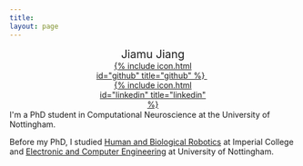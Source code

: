 ```yaml
---
title: 
layout: page
---
```


<div style="margin: auto; width: 40%">  
  <p style="text-align:center; margin-top:5%; margin-bottom:0%; font-size: 140%;">
    Jiamu Jiang

  </p>
  <p style="text-align:center; margin:0%;">
    <a href="https://github.com/jiajia-404">
      {% include icon.html id="github" title="github" %}
    </a>
    &nbsp;
    <a href="https://www.linkedin.com/in/jiamu-j-6b107516a">
      {% include icon.html id="linkedin" title="linkedin" %}
    </a>
  </p>
</div>
<br style="line-height:10%;">
I'm a PhD student in Computational Neuroscience at the University of Nottingham.

Before my PhD, I studied [Human and Biological Robotics](https://www.imperial.ac.uk/study/pg/bioengineering/human-and-biological-robotics-msc/) at Imperial College and [Electronic and Computer Engineering](https://www.nottingham.ac.uk/ugstudy/course/Electronic-and-Computer-Engineering-BEng) at University of Nottingham.
